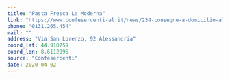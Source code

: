 ```yaml
---
title: "Pasta Fresca La Moderna"
link: "https://www.confesercenti-al.it/news/234-consegne-a-domicilio-alessandria-lista-aggiornata-al-26-marzo.html"
phone: "0131.265.454"
mail: ""
address: "Via San Lorenzo, 92 Alessandria"
coord_lat: 44.910759
coord_lon: 8.6112095
source: "Confesercenti"
date: 2020-04-02
---
```



